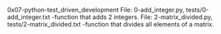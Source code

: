 0x07-python-test_driven_development
File: 0-add_integer.py, tests/0-add_integer.txt -function that adds 2 integers.
File: 2-matrix_divided.py, tests/2-matrix_divided.txt -function that divides all elements of a matrix.
